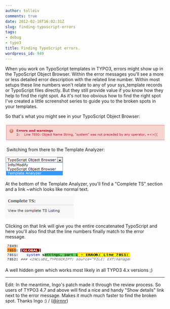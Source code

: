 ```yaml
---
author: tolleiv
comments: true
date: 2012-02-16T16:02:31Z
slug: finding-typoscript-errors
tags:
- debug
- typo3
title: Finding TypoScript errors.
wordpress_id: 949
---
```


When you work on TypoScript templates in TYPO3, errors might show up in the TypoScript Object Browser. Within the error messages you'll see a more or less detailed error description with the related line number. Within most setups these line numbers won't relate to any of your sys_template records or TypoScript files directly. But they still provide value if you know how they help to find the right spot. As it's not too obvious how to find the right spot I've created a little screenshot series to guide you to the broken spots in your templates.

So that's what you might see in your TypoScript Object Browser:


[![The error message from your TypoScript Object Browser might look like this.](/uploads/2012/02/typoscript-error.png)](/uploads/2012/02/typoscript-error.png)


 Switching from there to the Template Analyzer:


[![Switching to the TypoScript analyzer](/uploads/2012/02/typoscript-analyzer.png)](/uploads/2012/02/typoscript-analyzer.png)




At the bottom of the Template Analyzer, you'll find a "Complete TS" section and a link ~which looks like normal text.




[![And you'll find a link to the fully concatenated TypoScript of your current page.](/uploads/2012/02/typoscript-analyzer-complete.png)](/uploads/2012/02/typoscript-analyzer-complete.png)




Clicking on that link will give you the entire concatenated TypoScript and here you'll also find that the line numbers finally match to the error message.




[![And you'll find that the line numbers are now what you saw in the error message before (might need some scrolling).](/uploads/2012/02/typoscript-analyzer-error.png)](/uploads/2012/02/typoscript-analyzer-error.png)




A well hidden gem which works most likely in all TYPO3 4.x versions ;)




* * *


Edit: In the meantime, Ingo's patch made it through the review process. So users of TYPO3 4.7 and above will find a nice and handy "Show details" link next to the error message. Makes it much much faster to find the broken spot. Thanks Ingo :) / ([@irnnr](http://twitter.com/irnnr))
